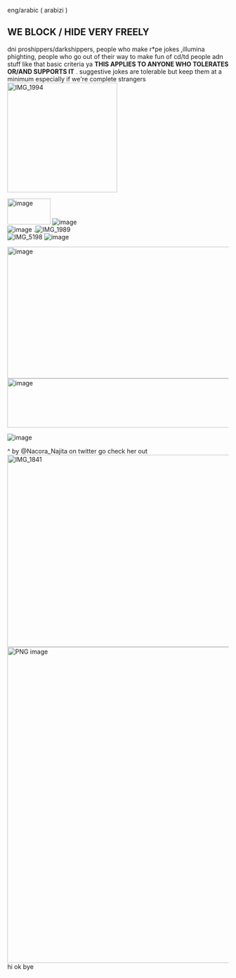 eng/arabic ( arabizi )

## WE BLOCK / HIDE VERY FREELY
dni proshippers/darkshippers, people who make r*pe jokes ,illumina phighting, people who go out of their way to make fun of cd/td people adn stuff like that basic criteria ya **THIS APPLIES TO ANYONE WHO TOLERATES OR/AND SUPPORTS IT** . suggestive jokes are tolerable but keep them at a minimum especially if we're complete strangers <img width="250" height="250" alt="IMG_1994" src="https://github.com/user-attachments/assets/a9ae899c-8383-49fc-b16c-fc2a1fddbe18" />


<img width="98" height="59" alt="image" src="https://github.com/user-attachments/assets/5a9723ce-e6dc-4bf3-a878-db703f5f51d7" />   ![image](https://github.com/user-attachments/assets/cd5d720f-7e0b-47be-945e-bfa0fd379c20)   
 ![image](https://github.com/user-attachments/assets/c8a78a2e-5356-4fe9-b66d-b01451831977) 
.![IMG_1989](https://github.com/user-attachments/assets/93082a18-e139-4ad0-999c-1e53da91e4aa)  
 ![IMG_5198](https://github.com/user-attachments/assets/df5b8697-ce23-41a2-8382-ca50cada12cf)
![image](https://github.com/user-attachments/assets/be2979c7-5f6f-4296-8d65-a2b50ef3f82f)

<img width="1872" height="300" alt="image" src="https://github.com/user-attachments/assets/d5f26632-c649-4d87-8da8-f119cc1f2a64" />


<img width="511" height="112" alt="image" src="https://github.com/user-attachments/assets/0e5c6e37-5989-4206-8709-a68c4a8227d4" />


![image](https://github.com/user-attachments/assets/8ff07415-30fa-4e9a-9431-ec3792314f80)






^ by @Nacora_Najita on twitter go check her out
<img width="569" height="438" alt="IMG_1841" src="https://github.com/user-attachments/assets/e60cf235-d257-4822-bb87-b020adb2bbc5" />
<img width="828" height="720" alt="PNG image" src="https://github.com/user-attachments/assets/86b3c710-c056-40f7-b4e6-b7ae44b8dab4" />
hi ok bye
